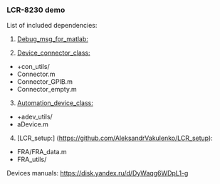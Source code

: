 ### LCR-8230 demo

List of included dependencies:  
1) [Debug_msg_for_matlab:](https://github.com/AleksandrVakulenko/Debug_msg_for_matlab)


2) [Device_connector_class:](https://github.com/AleksandrVakulenko/Device_connector_class)
- +con_utils/
- Connector.m
- Connector_GPIB.m
- Connector_empty.m

3) [Automation_device_class:](https://github.com/AleksandrVakulenko/Automation_device_class)
- +adev_utils/
- aDevice.m


4) [LCR_setup:] (https://github.com/AleksandrVakulenko/LCR_setup):
- FRA/FRA_data.m
- FRA_utils/

Devices manuals:
https://disk.yandex.ru/d/DyWaqg6WDpL1-g